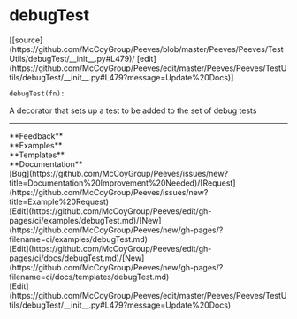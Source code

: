 # <a id="Peeves.Peeves.TestUtils.debugTest">debugTest</a>
<div class="docs-source-link" markdown="1">
[[source](https://github.com/McCoyGroup/Peeves/blob/master/Peeves/Peeves/TestUtils/debugTest/__init__.py#L479)/
[edit](https://github.com/McCoyGroup/Peeves/edit/master/Peeves/Peeves/TestUtils/debugTest/__init__.py#L479?message=Update%20Docs)]
</div>

```python
debugTest(fn): 
```
A decorator that sets up a test to be added to the set of debug tests











---


<div markdown="1" class="text-secondary">
<div class="container">
  <div class="row">
   <div class="col" markdown="1">
**Feedback**   
</div>
   <div class="col" markdown="1">
**Examples**   
</div>
   <div class="col" markdown="1">
**Templates**   
</div>
   <div class="col" markdown="1">
**Documentation**   
</div>
   <div class="col" markdown="1">
   
</div>
   <div class="col" markdown="1">
   
</div>
   <div class="col" markdown="1">
   
</div>
</div>
  <div class="row">
   <div class="col" markdown="1">
[Bug](https://github.com/McCoyGroup/Peeves/issues/new?title=Documentation%20Improvement%20Needed)/[Request](https://github.com/McCoyGroup/Peeves/issues/new?title=Example%20Request)   
</div>
   <div class="col" markdown="1">
[Edit](https://github.com/McCoyGroup/Peeves/edit/gh-pages/ci/examples/debugTest.md)/[New](https://github.com/McCoyGroup/Peeves/new/gh-pages/?filename=ci/examples/debugTest.md)   
</div>
   <div class="col" markdown="1">
[Edit](https://github.com/McCoyGroup/Peeves/edit/gh-pages/ci/docs/debugTest.md)/[New](https://github.com/McCoyGroup/Peeves/new/gh-pages/?filename=ci/docs/templates/debugTest.md)   
</div>
   <div class="col" markdown="1">
[Edit](https://github.com/McCoyGroup/Peeves/edit/master/Peeves/Peeves/TestUtils/debugTest/__init__.py#L479?message=Update%20Docs)   
</div>
   <div class="col" markdown="1">
   
</div>
   <div class="col" markdown="1">
   
</div>
   <div class="col" markdown="1">
   
</div>
</div>
</div>
</div>